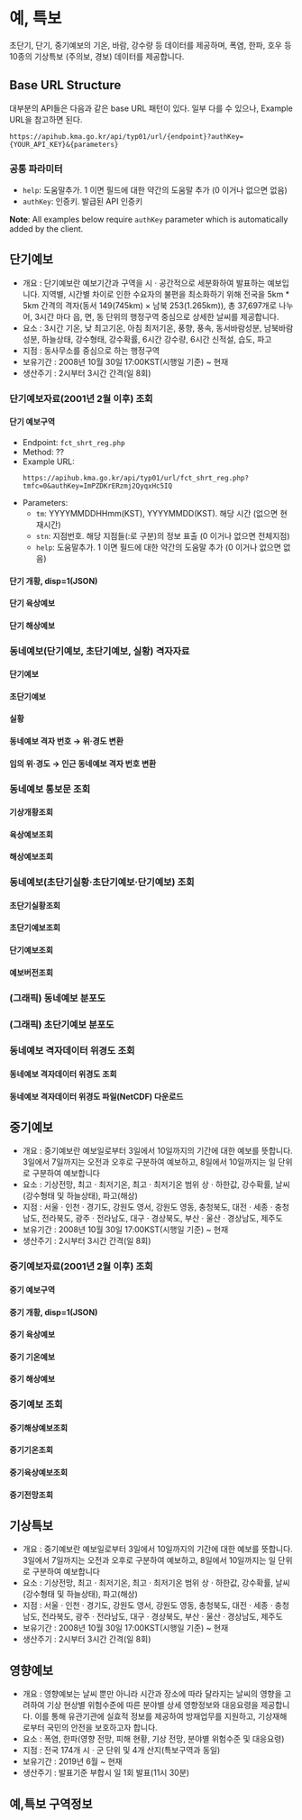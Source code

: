 # 예, 특보
초단기, 단기, 중기예보의 기온, 바람, 강수량 등 데이터를 제공하며, 폭염, 한파, 호우 등 10종의 기상특보 (주의보, 경보) 데이터를 제공합니다.

## Base URL Structure

대부분의 API들은 다음과 같은 base URL 패턴이 있다. 일부 다를 수 있으나, Example URL을 참고하면 된다.

```
https://apihub.kma.go.kr/api/typ01/url/{endpoint}?authKey={YOUR_API_KEY}&{parameters}
```
### 공통 파라미터
* `help`: 도움말추가. 1 이면 필드에 대한 약간의 도움말 추가 (0 이거나 없으면 없음)
* `authKey`: 인증키. 발급된 API 인증키

**Note**: All examples below require `authKey` parameter which is automatically added by the client.

## 단기예보

* 개요 : 단기예보란 예보기간과 구역을 시 · 공간적으로 세분화하여 발표하는 예보입니다. 지역별, 시간별 차이로 인한 수요자의 불편을 최소화하기 위해 전국을 5km * 5km 간격의 격자(동서 149(745km) × 남북 253(1.265km)), 총 37,697개로 나누어, 3시간 마다 읍, 면, 동 단위의 행정구역 중심으로 상세한 날씨를 제공합니다.
* 요소 : 3시간 기온, 낮 최고기온, 아침 최저기온, 풍향, 풍속, 동서바람성분, 남북바람성분, 하늘상태, 강수형태, 강수확률, 6시간 강수량, 6시간 신적설, 습도, 파고
* 지점 : 동사무소를 중심으로 하는 행정구역
* 보유기간 : 2008년 10월 30일 17:00KST(시행일 기준) ~ 현재
* 생산주기 : 2시부터 3시간 간격(일 8회)
### 단기예보자료(2001년 2월 이후) 조회

#### 단기 예보구역

* Endpoint: `fct_shrt_reg.php`
* Method: ??
* Example URL:
    ```text
    https://apihub.kma.go.kr/api/typ01/url/fct_shrt_reg.php?tmfc=0&authKey=ImPZDKrERzmj2QyqxHc5IQ
    ```
* Parameters:
    * `tm`: YYYYMMDDHHmm(KST), YYYYMMDD(KST). 해당 시간 (없으면 현재시간)
    * `stn`: 지점번호. 해당 지점들(:로 구분)의 정보 표출 (0 이거나 없으면 전체지점)
    * `help`: 도움말추가. 1 이면 필드에 대한 약간의 도움말 추가 (0 이거나 없으면 없음)



#### 단기 개황, disp=1(JSON)
#### 단기 육상예보
#### 단기 해상예보

### 동네예보(단기예보, 초단기예보, 실황) 격자자료
#### 단기예보
#### 초단기예보
#### 실황
#### 동네예보 격자 번호 → 위·경도 변환
#### 임의 위·경도 → 인근 동네예보 격자 번호 변환

### 동네예보 통보문 조회

#### 기상개황조회
#### 육상예보조회
####  해상예보조회
### 동네예보(초단기실황·초단기예보·단기예보) 조회
#### 초단기실황조회
#### 초단기예보조회
#### 단기예보조회
#### 예보버전조회
### (그래픽) 동네예보 분포도
### (그래픽) 초단기예보 분포도
### 동네예보 격자데이터 위경도 조회
#### 동네예보 격자데이터 위경도 조회
#### 동네예보 격자데이터 위경도 파일(NetCDF) 다운로드
## 중기예보
* 개요 : 중기예보란 예보일로부터 3일에서 10일까지의 기간에 대한 예보를 뜻합니다. 3일에서 7일까지는 오전과 오후로 구분하여 예보하고, 8일에서 10일까지는 일 단위로 구분하여 예보합니다
* 요소 : 기상전망, 최고 · 최저기온, 최고 · 최저기온 범위 상 · 하한값, 강수확률, 날씨(강수형태 및 하늘상태), 파고(해상)
* 지점 : 서울 · 인천 · 경기도, 강원도 영서, 강원도 영동, 충청북도, 대전 · 세종 · 충청남도, 전라북도, 광주 · 전라남도, 대구 · 경상북도, 부산 · 울산 · 경상남도, 제주도
* 보유기간 : 2008년 10월 30일 17:00KST(시행일 기준) ~ 현재
* 생산주기 : 2시부터 3시간 간격(일 8회)
### 중기예보자료(2001년 2월 이후) 조회
#### 중기 예보구역

#### 중기 개황, disp=1(JSON)

#### 중기 육상예보

#### 중기 기온예보

#### 중기 해상예보
### 중기예보 조회

#### 중기해상예보조회
#### 중기기온조회
#### 중기육상예보조회
#### 중기전망조회

## 기상특보
* 개요 : 중기예보란 예보일로부터 3일에서 10일까지의 기간에 대한 예보를 뜻합니다. 3일에서 7일까지는 오전과 오후로 구분하여 예보하고, 8일에서 10일까지는 일 단위로 구분하여 예보합니다
* 요소 : 기상전망, 최고 · 최저기온, 최고 · 최저기온 범위 상 · 하한값, 강수확률, 날씨(강수형태 및 하늘상태), 파고(해상)
* 지점 : 서울 · 인천 · 경기도, 강원도 영서, 강원도 영동, 충청북도, 대전 · 세종 · 충청남도, 전라북도, 광주 · 전라남도, 대구 · 경상북도, 부산 · 울산 · 경상남도, 제주도
* 보유기간 : 2008년 10월 30일 17:00KST(시행일 기준) ~ 현재
* 생산주기 : 2시부터 3시간 간격(일 8회)

## 영향예보
* 개요 : 영향예보는 날씨 뿐만 아니라 시간과 장소에 따라 달라지는 날씨의 영향을 고려하여 기상 현상별 위험수준에 따른 분야별 상세 영향정보와 대응요령을 제공합니다.
이를 통해 유관기관에 실효적 정보를 제공하여 방재업무를 지원하고, 기상재해로부터 국민의 안전을 보호하고자 합니다.
* 요소 : 폭염, 한파(영향 전망, 피해 현황, 기상 전망, 분야별 위험수준 및 대응요령)
* 지점 : 전국 174개 시 · 군 단위 및 4개 산지(특보구역과 동일)
* 보유기간 : 2019년 6월 ~ 현재
* 생산주기 : 발표기준 부합시 일 1회 발표(11시 30분)

## 예,특보 구역정보
